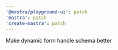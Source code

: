 ```yaml
---
'@mastra/playground-ui': patch
'mastra': patch
'create-mastra': patch
---
```


Make dynamic form handle schema better
